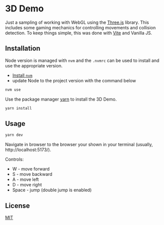 # 3D Demo

Just a sampling of working with WebGL using the [Three.js](https://threejs.org/) library. This includes some gaming mechanics for controlling movements and collision detection. To keep things simple, this was done with [Vite](https://vite.dev/) and Vanilla JS.

## Installation

Node version is managed with `nvm` and the `.nvmrc` can be used to install and use the appropriate version.

- [Install `nvm`](https://github.com/nvm-sh/nvm)
- update Node to the project version with the command below

```bash
nvm use
```

Use the package manager [yarn](https://classic.yarnpkg.com/lang/en/docs/install/#mac-stable) to install the 3D Demo.

```bash
yarn install
```

## Usage

```bash
yarn dev
```

Navigate in browser to the browser your shown in your terminal (usually, http://localhost:5173/).

Controls:
- W - move forward
- S - move backward
- A - move left
- D - move right
- Space - jump (double jump is enabled)

## License

[MIT](https://choosealicense.com/licenses/mit/)
